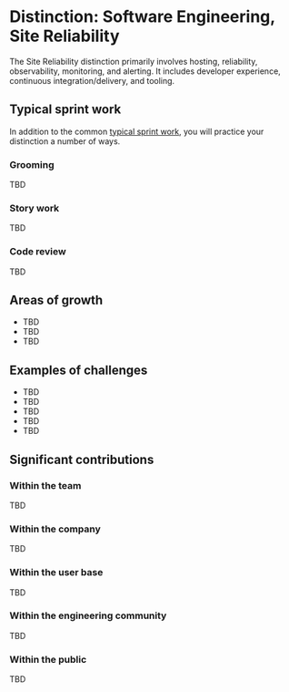 # Distinction: Software Engineering, Site Reliability

The Site Reliability distinction primarily involves hosting, reliability, observability, monitoring, and alerting. It includes developer experience, continuous integration/delivery, and tooling.

## Typical sprint work

In addition to the common [typical sprint work](Common.md#typical-sprint-work), you will practice your distinction a number of ways.


### Grooming

TBD

### Story work

TBD

### Code review

TBD

## Areas of growth

* TBD
* TBD
* TBD

## Examples of challenges

* TBD
* TBD
* TBD
* TBD
* TBD

## Significant contributions

### Within the team

TBD

### Within the company

TBD

### Within the user base

TBD

### Within the engineering community

TBD

### Within the public

TBD
